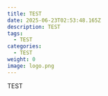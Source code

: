 ```yaml
---
title: TEST
date: 2025-06-23T02:53:48.165Z
description: TEST
tags:
  - TEST
categories:
  - TEST
weight: 0
image: logo.png
---
```

T﻿EST